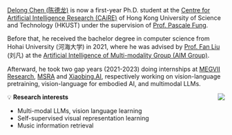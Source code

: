 

[Delong Chen (陈德龙)](https://chendelong.world/) is now a first-year Ph.D. student at the [Centre for Artificial Intelligence Research (CAiRE)](https://caire.hkust.edu.hk/) of Hong Kong University of Science and Technology (HKUST) under the supervision of [Prof. Pascale Fung](https://pascale.home.ece.ust.hk/about.html). 

Before that, he received the bachelor degree in computer science from Hohai University (河海大学) in 2021, where he was advised by [Prof. Fan Liu](https://multimodality.group/author/%E5%88%98%E5%87%A1/) (刘凡) at the [Artificial Intelligence of Multi-modality Group (AIM Group)](https://multimodality.group/). 

Afterward, he took two gap years (2021-2023) doing internships at [MEGVII Research](https://en.megvii.com), [MSRA](https://www.microsoft.com/en-us/research/lab/microsoft-research-asia/) and [Xiaobing.AI](https://www.xiaoice.com/), respectively working on vision-language pretraining, vision-language for embodied AI, and multimodal LLMs. 

<img align="right" src="https://github-readme-stats.vercel.app/api?username=ChenDelong1999" />

💡 **Research interests**
  - Multi-modal LLMs, vision language learning
  - Self-supervised visual representation learning
  - Music information retrieval

